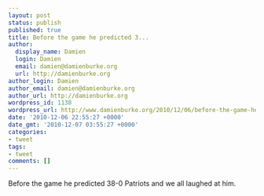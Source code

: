 ```yaml
---
layout: post
status: publish
published: true
title: Before the game he predicted 3...
author:
  display_name: Damien
  login: Damien
  email: damien@damienburke.org
  url: http://damienburke.org
author_login: Damien
author_email: damien@damienburke.org
author_url: http://damienburke.org
wordpress_id: 1138
wordpress_url: http://www.damienburke.org/2010/12/06/before-the-game-he-predicted-3/
date: '2010-12-06 22:55:27 +0000'
date_gmt: '2010-12-07 03:55:27 +0000'
categories:
- tweet
tags:
- tweet
comments: []
---
```

<p>Before the game he predicted 38-0 Patriots and we all laughed at him.</p>
